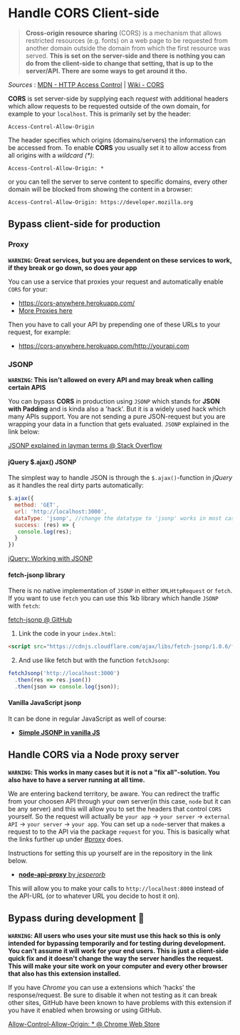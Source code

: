 # Handle CORS Client-side

>**Cross-origin resource sharing** (CORS) is a mechanism that allows restricted resources (e.g. fonts) on a web page to be requested from another domain outside the domain from which the first resource was served. **This is set on the server-side and there is nothing you can do from the client-side to change that setting, that is up to the server/API. There are some ways to get around it tho.**

_Sources_ : [MDN - HTTP Access Control](https://developer.mozilla.org/en-US/docs/Web/HTTP/Access_control_CORS) | [Wiki - CORS](https://en.wikipedia.org/wiki/Cross-origin_resource_sharing)

**CORS** is set server-side by supplying each _request_ with additional headers which allow requests to be requested outside of the own domain, for example to your `localhost`. This is primarily set by the header:
```http
Access-Control-Allow-Origin
```
The header specifies which origins (domains/servers) the information can be accessed from. To enable **CORS** you usually set it to allow access from all origins with a _wildcard (*)_:
```http
Access-Control-Allow-Origin: *
```
or you can tell the server to serve content to specific domains, every other domain will be blocked from showing the content in a browser:
```http
Access-Control-Allow-Origin: https://developer.mozilla.org
```

## Bypass client-side for production

### Proxy

**`WARNING`: Great services, but you are dependent on these services to work, if they break or go down, so does your app**

You can use a service that proxies your request and automatically enable `CORS` for your:
* https://cors-anywhere.herokuapp.com/
* [More Proxies here](https://gist.github.com/jimmywarting/ac1be6ea0297c16c477e17f8fbe51347)

Then you have to call your API by prepending one of these URLs to your request, for example:
* https://cors-anywhere.herokuapp.com/http://yourapi.com
 

### JSONP

**`WARNING`: This isn't allowed on every API and may break when calling certain APIS** 

You can bypass **CORS** in production using `JSONP` which stands for **JSON with Padding** and is kinda also a 'hack'. But it is a widely used hack which many APIs support. You are not sending a pure JSON-request but you are wrapping your data in a function that gets evaluated. `JSONP` explained in the link below:

[JSONP explained in layman terms @ Stack Overflow](http://stackoverflow.com/questions/3839966/can-anyone-explain-what-jsonp-is-in-layman-terms)


#### jQuery $.ajax() JSONP

The simplest way to handle JSON is through the `$.ajax()`-function in _jQuery_ as it handles the real dirty parts automatically:

```js
$.ajax({
  method: 'GET',
  url: 'http://localhost:3000',
  dataType: 'jsonp', //change the datatype to 'jsonp' works in most cases
  success: (res) => {
   console.log(res);
  }
})
```

[jQuery: Working with JSONP](https://learn.jquery.com/ajax/working-with-jsonp/)

#### fetch-jsonp library

There is no native implementation of `JSONP` in either `XMLHttpRequest` or `fetch`. If you want to use `fetch` you can use this 1kb library which handle `JSONP` with `fetch`:

[fetch-jsonp @ GitHub](https://github.com/camsong/fetch-jsonp)

1. Link the code in your `index.html`:
```html
<script src="https://cdnjs.cloudflare.com/ajax/libs/fetch-jsonp/1.0.6/fetch-jsonp.min.js"></script>
```

2. And use like fetch but with the function `fetchJsonp`:
```js
fetchJsonp('http://localhost:3000')
  .then(res => res.json())
  .then(json => console.log(json));
```

#### Vanilla JavaScript jsonp

It can be done in regular JavaScript as well of course:

* **[Simple JSONP in vanilla JS](https://gist.github.com/gf3/132080/110d1b68d7328d7bfe7e36617f7df85679a08968)**

## Handle CORS via a Node proxy server

**`WARNING`: This works in many cases but it is not a "fix all"-solution. You also have to have a server running at all time.**

We are entering backend territory, be aware. You can redirect the traffic from your choosen API through your own server(in this case, `node` but it can be any server) and this will allow you to set the headers that control `CORS` yourself. So the request will actually be `your app` -> `your server` -> `external API` -> `your server` -> `your app`. You can set up a `node`-server that makes a request to to the API via the package `request` for you. This is basically what the links further up under [#proxy](Proxy) does.

Instructions for setting this up yourself are in the repository in the link below.

* [__node-api-proxy__ by _jesperorb_](https://github.com/jesperorb/node-api-proxy)

This will allow you to make your calls to `http://localhost:8000` instead of the API-URL (or to whatever URL you decide to host it on). 

## Bypass during development :hammer:

**`WARNING`: All users who uses your site must use this hack so this is only intended for bypassing temporarily and for testing during development. You can't assume it will work for your end users. This is just a client-side quick fix and it doesn't change the way the server handles the request. This will make your site work on your computer and every other browser that also has this extension installed.**

If you have _Chrome_ you can use a extensions which 'hacks' the response/request. Be sure to disable it when not testing as it can break other sites, GitHub have been known to have problems with this extension if you have it enabled when browsing or using GitHub.

[Allow-Control-Allow-Origin: * @ Chrome Web Store](https://chrome.google.com/webstore/detail/allow-control-allow-origi/nlfbmbojpeacfghkpbjhddihlkkiljbi?hl=en)


